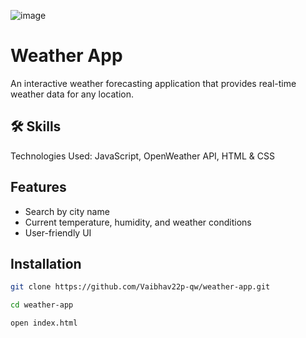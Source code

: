 ![image](https://github.com/user-attachments/assets/7ae0cecb-79f3-4905-b808-ba2cd933325f)

# Weather App

An interactive weather forecasting application that provides real-time weather data for any location.

## 🛠 Skills
Technologies Used: JavaScript, OpenWeather API, HTML & CSS


## Features

- Search by city name
- Current temperature, humidity, and weather conditions
- User-friendly UI

## Installation


```bash
git clone https://github.com/Vaibhav22p-qw/weather-app.git

cd weather-app

open index.html
```
    
